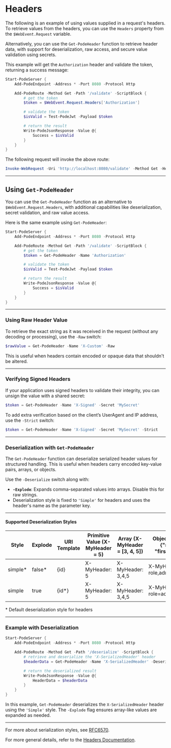 # Headers

The following is an example of using values supplied in a request's headers. To retrieve values from the headers, you can use the `Headers` property from the `$WebEvent.Request` variable.

Alternatively, you can use the `Get-PodeHeader` function to retrieve header data, with support for deserialization, raw access, and secure value validation using secrets.

This example will get the `Authorization` header and validate the token, returning a success message:

```powershell
Start-PodeServer {
    Add-PodeEndpoint -Address * -Port 8080 -Protocol Http

    Add-PodeRoute -Method Get -Path '/validate' -ScriptBlock {
        # get the token
        $token = $WebEvent.Request.Headers['Authorization']

        # validate the token
        $isValid = Test-PodeJwt -Payload $token

        # return the result
        Write-PodeJsonResponse -Value @{
            Success = $isValid
        }
    }
}
```

The following request will invoke the above route:

```powershell
Invoke-WebRequest -Uri 'http://localhost:8080/validate' -Method Get -Headers @{ Authorization = 'Bearer some_token' }
```

---

## Using `Get-PodeHeader`

You can use the `Get-PodeHeader` function as an alternative to `$WebEvent.Request.Headers`, with additional capabilities like deserialization, secret validation, and raw value access.

Here is the same example using `Get-PodeHeader`:

```powershell
Start-PodeServer {
    Add-PodeEndpoint -Address * -Port 8080 -Protocol Http

    Add-PodeRoute -Method Get -Path '/validate' -ScriptBlock {
        # get the token
        $token = Get-PodeHeader -Name 'Authorization'

        # validate the token
        $isValid = Test-PodeJwt -Payload $token

        # return the result
        Write-PodeJsonResponse -Value @{
            Success = $isValid
        }
    }
}
```

---

### Using Raw Header Value

To retrieve the exact string as it was received in the request (without any decoding or processing), use the `-Raw` switch:

```powershell
$rawValue = Get-PodeHeader -Name 'X-Custom' -Raw
```

This is useful when headers contain encoded or opaque data that shouldn't be altered.

---

### Verifying Signed Headers

If your application uses signed headers to validate their integrity, you can unsign the value with a shared secret:

```powershell
$token = Get-PodeHeader -Name 'X-Signed' -Secret 'MySecret'
```

To add extra verification based on the client’s UserAgent and IP address, use the `-Strict` switch:

```powershell
$token = Get-PodeHeader -Name 'X-Signed' -Secret 'MySecret' -Strict
```

---

### Deserialization with `Get-PodeHeader`

The `Get-PodeHeader` function can deserialize serialized header values for structured handling. This is useful when headers carry encoded key-value pairs, arrays, or objects.

Use the `-Deserialize` switch along with:

* **`-Explode`**: Expands comma-separated values into arrays. Disable this for raw strings.
* Deserialization style is fixed to `'Simple'` for headers and uses the header's name as the parameter key.

---

#### Supported Deserialization Styles

| Style    | Explode | URI Template | Primitive Value (X-MyHeader = 5) | Array (X-MyHeader = \[3, 4, 5]) | Object (X-MyHeader = {"role": "admin", "firstName": "Alex"}) |
| -------- | ------- | ------------ | -------------------------------- | ------------------------------- | ------------------------------------------------------------ |
| simple\* | false\* | {id}         | X-MyHeader: 5                    | X-MyHeader: 3,4,5               | X-MyHeader: role,admin,firstName,Alex                        |
| simple   | true    | {id\*}       | X-MyHeader: 5                    | X-MyHeader: 3,4,5               | X-MyHeader: role=admin,firstName=Alex                        |

\* Default deserialization style for headers

---

### Example with Deserialization

```powershell
Start-PodeServer {
    Add-PodeEndpoint -Address * -Port 8080 -Protocol Http

    Add-PodeRoute -Method Get -Path '/deserialize' -ScriptBlock {
        # retrieve and deserialize the 'X-SerializedHeader' header
        $headerData = Get-PodeHeader -Name 'X-SerializedHeader' -Deserialize -Explode

        # return the deserialized result
        Write-PodeJsonResponse -Value @{
            HeaderData = $headerData
        }
    }
}
```

In this example, `Get-PodeHeader` deserializes the `X-SerializedHeader` header using the `'Simple'` style. The `-Explode` flag ensures array-like values are expanded as needed.

---

For more about serialization styles, see [RFC6570](https://tools.ietf.org/html/rfc6570).

For more general details, refer to the [Headers Documentation](Headers.md).
